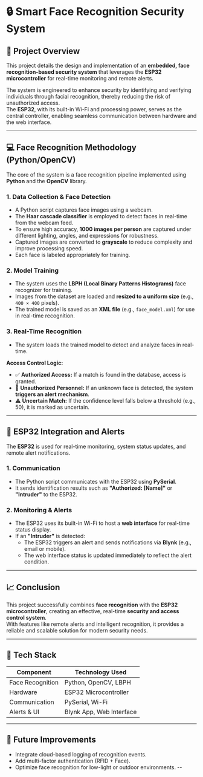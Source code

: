 # 🔒 Smart Face Recognition Security System

## 📘 Project Overview
This project details the design and implementation of an **embedded, face recognition-based security system** that leverages the **ESP32 microcontroller** for real-time monitoring and remote alerts.  

The system is engineered to enhance security by identifying and verifying individuals through facial recognition, thereby reducing the risk of unauthorized access.  
The **ESP32**, with its built-in Wi-Fi and processing power, serves as the central controller, enabling seamless communication between hardware and the web interface.

---

## 💻 Face Recognition Methodology (Python/OpenCV)

The core of the system is a face recognition pipeline implemented using **Python** and the **OpenCV** library.

### 1. Data Collection & Face Detection
- A Python script captures face images using a webcam.  
- The **Haar cascade classifier** is employed to detect faces in real-time from the webcam feed.  
- To ensure high accuracy, **1000 images per person** are captured under different lighting, angles, and expressions for robustness.  
- Captured images are converted to **grayscale** to reduce complexity and improve processing speed.  
- Each face is labeled appropriately for training.

### 2. Model Training
- The system uses the **LBPH (Local Binary Patterns Histograms)** face recognizer for training.  
- Images from the dataset are loaded and **resized to a uniform size** (e.g., `400 × 400` pixels).  
- The trained model is saved as an **XML file** (e.g., `face_model.xml`) for use in real-time recognition.

### 3. Real-Time Recognition
- The system loads the trained model to detect and analyze faces in real-time.  

**Access Control Logic:**
- ✅ **Authorized Access:** If a match is found in the database, access is granted.  
- 🚫 **Unauthorized Personnel:** If an unknown face is detected, the system **triggers an alert mechanism**.  
- ⚠️ **Uncertain Match:** If the confidence level falls below a threshold (e.g., 50), it is marked as uncertain.

---

## 📡 ESP32 Integration and Alerts

The **ESP32** is used for real-time monitoring, system status updates, and remote alert notifications.

### 1. Communication
- The Python script communicates with the ESP32 using **PySerial**.  
- It sends identification results such as **"Authorized: [Name]"** or **"Intruder"** to the ESP32.

### 2. Monitoring & Alerts
- The ESP32 uses its built-in Wi-Fi to host a **web interface** for real-time status display.  
- If an **"Intruder"** is detected:
  - The ESP32 triggers an alert and sends notifications via **Blynk** (e.g., email or mobile).  
  - The web interface status is updated immediately to reflect the alert condition.

---

## 📈 Conclusion

This project successfully combines **face recognition** with the **ESP32 microcontroller**, creating an effective, real-time **security and access control system**.  
With features like remote alerts and intelligent recognition, it provides a reliable and scalable solution for modern security needs.

---

## 🧰 Tech Stack

| Component | Technology Used |
|------------|-----------------|
| Face Recognition | Python, OpenCV, LBPH |
| Hardware | ESP32 Microcontroller |
| Communication | PySerial, Wi-Fi |
| Alerts & UI | Blynk App, Web Interface |

---

## 🧪 Future Improvements
- Integrate cloud-based logging of recognition events.  
- Add multi-factor authentication (RFID + Face).  
- Optimize face recognition for low-light or outdoor environments.
--

